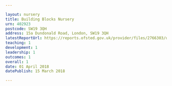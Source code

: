 ```yaml
---

layout: nursery
title: Building Blocks Nursery
urn: 402923
postcode: SW19 3QH
address: 15a Dundonald Road, London, SW19 3QH
latestReportUrl: https://reports.ofsted.gov.uk/provider/files/2766303/urn/402923.pdf
teaching: 1
development: 1
leadership: 1
outcomes: 1
overall: 1
date: 01 April 2018 
datePublish: 15 March 2018

---
```

